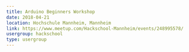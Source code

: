 ```yaml
---
title: Arduino Beginners Workshop
date: 2018-04-21
location: Hochschule Mannheim, Mannheim
link: https://www.meetup.com/Hackschool-Mannheim/events/248995578/
usergroup: hackschool
type: usergroup
---
```

